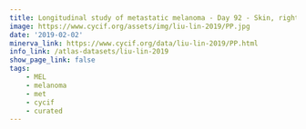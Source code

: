 ```yaml
---
title: Longitudinal study of metastatic melanoma - Day 92 - Skin, right upper lip (T21)
image: https://www.cycif.org/assets/img/liu-lin-2019/PP.jpg
date: '2019-02-02'
minerva_link: https://www.cycif.org/data/liu-lin-2019/PP.html
info_link: /atlas-datasets/liu-lin-2019
show_page_link: false
tags: 
    - MEL
    - melanoma
    - met
    - cycif
    - curated
---
```

